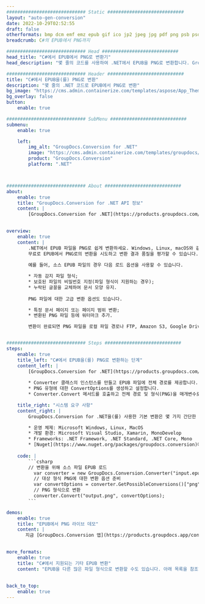 ```yaml
---
############################# Static ############################
layout: "auto-gen-conversion"
date: 2022-10-29T02:52:55
draft: false
otherformats: bmp dcm emf emz epub gif ico jp2 jpeg jpg pdf png psb psd svg svgz tex tga tif tiff webp wmf wmz xps
breadcrumb: C#의 EPUB에서 PNG까지

############################# Head ############################
head_title: "C#에서 EPUB에서 PNG로 변환기"
head_description: "몇 줄의 코드를 사용하여 .NET에서 EPUB을 PNG로 변환합니다. GroupDocs 문서 변환 API를 사용하여 160개 이상의 파일 형식을 변환합니다."

############################# Header ############################
title: "C#에서 EPUB을(를) PNG로 변환"
description: "몇 줄의 .NET 코드로 EPUB에서 PNG로 변환"
bg_image: "https://cms.admin.containerize.com/templates/aspose/App_Themes/V3/images/bg/header1.png"
bg_overlay: false
button:
    enable: true

############################# SubMenu ############################
submenu:
    enable: true

    left:
        img_alt: "GroupDocs.Conversion for .NET"
        image: "https://cms.admin.containerize.com/templates/groupdocs/images/product-logos/90x90-noborder/groupdocs-conversion-net.png"
        product: "GroupDocs.Conversion"
        platform: ".NET"



############################# About ############################
about:
    enable: true
    title: "GroupDocs.Conversion for .NET API 정보"
    content: |
        [GroupDocs.Conversion for .NET](https://products.groupdocs.com/conversion/net/)은(는) Microsoft Word, Excel, PowerPoint, PDF, Visio 및 기타 형식을 변환하는 데 사용할 수 있습니다. GroupDocs.Conversion은 고성능이 요구되는 백엔드 및 내부 시스템에 적합한 독립 실행형 API입니다. Microsoft 또는 Open Office와 같은 소프트웨어에 의존하지 않습니다.
    

overview:
    enable: true
    content: |
        .NET에서 EPUB 파일을 PNG로 쉽게 변환하세요. Windows, Linux, macOS와 같이 선택한 플랫폼에서 몇 개의 C# 코드 줄만 사용할 수 있습니다.
        무료로 EPUB에서 PNG로의 변환을 시도하고 변환 결과 품질을 평가할 수 있습니다. 간단한 파일 변환 시나리오와 함께 소스 EPUB 파일을 로드하고 출력 PNG 결과를 저장하기 위한 고급 옵션을 시도할 수 있습니다. 
        
        예를 들어, 소스 EPUB 파일의 경우 다음 로드 옵션을 사용할 수 있습니다.

        * 자동 감지 파일 형식;
        * 보호된 파일의 비밀번호 지정(파일 형식이 지원하는 경우);
        * 누락된 글꼴을 교체하여 문서 모양 유지.
        
        PNG 파일에 대한 고급 변환 옵션도 있습니다.

        * 특정 문서 페이지 또는 페이지 범위 변환;
        * 변환된 PNG 파일 등에 워터마크 추가.

        변환이 완료되면 PNG 파일을 로컬 파일 경로나 FTP, Amazon S3, Google Drive, Dropbox 등과 같은 타사 저장소에 저장할 수 있습니다. 참고 - EPUB을(를) PNG MS Office, Open Office, Adobe Acrobat Reader 등과 같은 추가 소프트웨어를 설치할 필요가 없습니다.


############################# Steps ############################
steps:
    enable: true
    title_left: "C#에서 EPUB을(를) PNG로 변환하는 단계"
    content_left: |
        [GroupDocs.Conversion for .NET](https://products.groupdocs.com/conversion/net/)을 사용하면 몇 줄의 코드로 개발자가 EPUB 파일을 PNG로 쉽게 변환할 수 있습니다.
        
        * Converter 클래스의 인스턴스를 만들고 EPUB 파일에 전체 경로를 제공합니다.
        * PNG 유형에 대한 ConvertOptions를 생성하고 설정합니다.
        * Converter.Convert 메서드를 호출하고 전체 경로 및 형식(PNG)을 매개변수로 전달합니다.

    title_right: "시스템 요구 사항"
    content_right: |
        GroupDocs.Conversion for .NET을(를) 사용한 기본 변환은 몇 가지 간단한 단계로 수행할 수 있습니다. 당사의 API는 모든 주요 플랫폼 및 운영 체제에서 지원됩니다. 아래 코드를 실행하기 전에 시스템에 다음 전제 조건이 설치되어 있는지 확인하십시오.

        * 운영 체제: Microsoft Windows, Linux, MacOS
        * 개발 환경: Microsoft Visual Studio, Xamarin, MonoDevelop
        * Frameworks: .NET Framework, .NET Standard, .NET Core, Mono
        * [Nuget](https://www.nuget.org/packages/groupdocs.conversion)에서 최신 GroupDocs.Conversion for .NET 가져오기
         
    code: |
        ```csharp    
        // 변환을 위해 소스 파일 EPUB 로드
          var converter = new GroupDocs.Conversion.Converter("input.epub");
          // 대상 형식 PNG에 대한 변환 옵션 준비
          var convertOptions = converter.GetPossibleConversions()["png"].ConvertOptions;
          // PNG 형식으로 변환
          converter.Convert("output.png", convertOptions);
        ```

demos:
    enable: true
    title: "EPUB에서 PNG 라이브 데모"
    content: |
       지금 [GroupDocs.Conversion 앱](https://products.groupdocs.app/conversion/family) 웹사이트를 방문하여 EPUB을(를) PNG로 변환하세요. 온라인 데모에는 다음과 같은 장점이 있습니다.
          

more_formats:
    enable: true
    title: "C#에서 지원되는 기타 EPUB 변환"
    content: "EPUB을 다른 많은 파일 형식으로 변환할 수도 있습니다. 아래 목록을 참조하십시오."
       
       
back_to_top:
    enable: true
---
```

